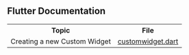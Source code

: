 <!DOCTYPE html>
<html>
<head>
</head>
<body>

<h2> Flutter Documentation</h2>

<table>
  <tr>
    <th>Topic</th> <th>File</th>
  </tr>
  
  <tr>
    <td>Creating a new Custom Widget </td> 
    <td><a href="https://github.com/mdnahidhossen1911/Documentation/blob/main/customwidget.dart">customwidget.dart</a></td>
  </tr>
  

</table>

</body>
</html>

